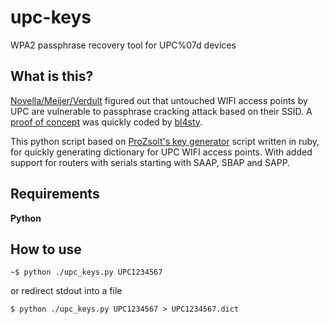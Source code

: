 # upc-keys
WPA2 passphrase recovery tool for UPC%07d devices

## What is this?
[Novella/Meijer/Verdult](https://www.usenix.org/system/files/conference/woot15/woot15-paper-lorente.pdf) figured out that untouched WIFI access points by UPC are vulnerable to passphrase cracking attack based on their SSID. A [proof of concept](https://haxx.in/upc_keys.c) was quickly coded by [bl4sty](https://twitter.com/bl4sty). 

This python script based on [ProZsolt's key generator](https://github.com/ProZsolt/upc-keys) script written in ruby, for quickly generating dictionary for UPC WIFI access points. With added support for routers with serials starting with SAAP, SBAP and SAPP.

## Requirements
**Python**

## How to use

```
~$ python ./upc_keys.py UPC1234567
```
or redirect stdout into a file
```
$ python ./upc_keys.py UPC1234567 > UPC1234567.dict
```